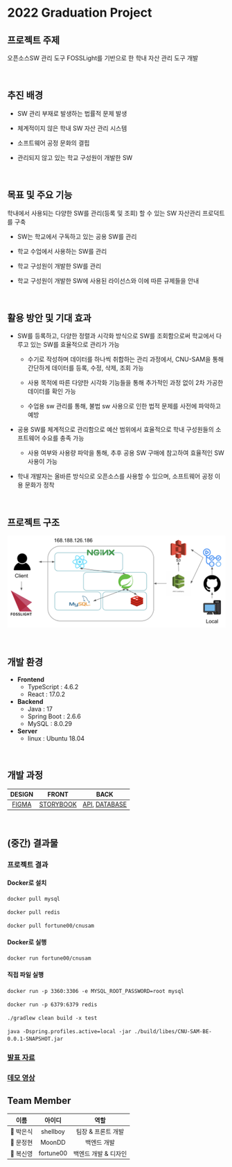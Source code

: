 # 2022 Graduation Project

## 프로젝트 주제
오픈소스SW 관리 도구 FOSSLight를 기반으로 한 학내 자산 관리 도구 개발

<br>

## 추진 배경
- SW 관리 부재로 발생하는 법률적 문제 발생

- 체계적이지 않은 학내 SW 자산 관리 시스템 

- 소프트웨어 공정 문화의 결핍

- 관리되지 않고 있는 학교 구성원이 개발한 SW

<br>

## 목표 및 주요 기능
학내에서 사용되는 다양한 SW를 관리(등록 및 조회) 할 수 있는 SW 자산관리 프로덕트를 구축

- SW는 학교에서 구독하고 있는 공용 SW를 관리

- 학교 수업에서 사용하는 SW를 관리

- 학교 구성원이 개발한 SW를 관리

- 학교 구성원이 개발한 SW에 사용된 라이선스와 이에 따른 규제들을 안내

<br>

## 활용 방안 및 기대 효과
- SW를 등록하고, 다양한 정렬과 시각화 방식으로 SW를 조회함으로써 학교에서 다루고 있는 SW를 효율적으로 관리가 가능
  
  - 수기로 작성하며 데이터를 하나씩 취합하는 관리 과정에서, CNU-SAM을 통해 간단하게 데이터를 등록, 수정, 삭제, 조회 가능
  
  - 사용 목적에 따른 다양한 시각화 기능들을 통해 추가적인 과정 없이 2차 가공한 데이터를 확인 가능
  
  - 수업용 sw 관리를 통해, 불법 sw 사용으로 인한 법적 문제를 사전에 파악하고 예방

- 공용 SW를 체계적으로 관리함으로 예산 범위에서 효율적으로 학내 구성원들의 소프트웨어 수요를 충족 가능
  - 사용 여부와 사용량 파악을 통해, 추후 공용 SW 구매에 참고하여 효율적인 SW 사용이 가능

- 학내 개발자는 올바른 방식으로 오픈소스를 사용할 수 있으며, 소프트웨어 공정 이용 문화가 정착

<br>

## 프로젝트 구조
![pj](https://github.com/CNUOSS/.github/blob/master/profile/img/pj.png)

<br>

## 개발 환경
- **Frontend**
    - TypeScript : 4.6.2
    - React : 17.0.2
- **Backend**
    - Java : 17
    - Spring Boot : 2.6.6
    - MySQL : 8.0.29
- **Server**
    - linux : Ubuntu 18.04

<br>

## 개발 과정

|DESIGN|FRONT|BACK|
|:---:|:---:|:---:|
|[FIGMA](https://www.figma.com/file/eqApqHEmv1BH3dX3jT8Opa/CNU_SAM?node-id=0%3A1)|[STORYBOOK](https://62679f79619a13004a8e5780-wtrwczgjor.chromatic.com/?path=/story/container-addorupdatelectureswtab--create-tab)|[API](https://www.notion.so/API-18cb53dfac584db889b6cd116aaf12c7), [DATABASE](https://www.notion.so/86345d650a7341fc9b125fc33fb8d908)|

<br>

## (중간) 결과물

### 프로젝트 결과
#### Docker로 설치

`docker pull mysql`

`docker pull redis`

`docker pull fortune00/cnusam`
 
 #### Docker로 실행
 
 `docker run fortune00/cnusam`

#### 직접 파일 실행

`docker run -p 3360:3306 -e MYSQL_ROOT_PASSWORD=root mysql`
 
`docker run -p 6379:6379 redis`
  
`./gradlew clean build -x test`

`java -Dspring.profiles.active=local -jar ./build/libes/CNU-SAM-BE-0.0.1-SNAPSHOT.jar`

### [발표 자료](https://docs.google.com/presentation/d/1Y0q7jJ7Z9ecbyBmio7GP2LWS1yq0IYEHojlePhpeQhI/edit#slide=id.g12f65192fc9_0_25)

### [데모 영상](https://www.youtube.com/watch?v=G3NfMfse_ik)

## Team Member
|이름|아이디|역할|
|:---:|:---:|:---:|
|🦙 박은식|shellboy|팀장 & 프론트 개발|
|🐥 문정현|MoonDD|백엔드 개발|
|🦕 복신영|fortune00|백엔드 개발 & 디자인|


